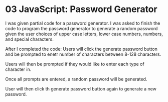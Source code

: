 # 03 JavaScript: Password Generator
I was given partial code for a password generator.  I was asked to finish the code to program the password generator to generate a random password given the user choices of upper case letters, lower case numbers, numbers, and special characters.

After I completed the code:
Users will click the generate password button and be prompted to enetr number of characters between 8-128 characters.

Users will then be prompted if they would like to enter each type of character in.

Once all prompts are entered, a random password will be generated.

User will then click th generate password button again to generate a new password.



